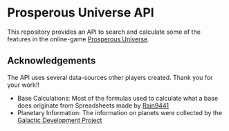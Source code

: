 # Prosperous Universe API

This repository provides an API to search and calculate some of the features in the online-game [Prosperous Universe](https://prosperousuniverse.com/).


## Acknowledgements

The API uses several data-sources other players created. Thank you for your work!!

* Base Calculations: Most of the formulas used to calculate what a base does originate from Spreadsheets made by [Rain9441](https://github.com/rain9441/)
* Planetary Information: The information on planets were collected by the [Galactic Development Project](https://www.gdpprun.com/)